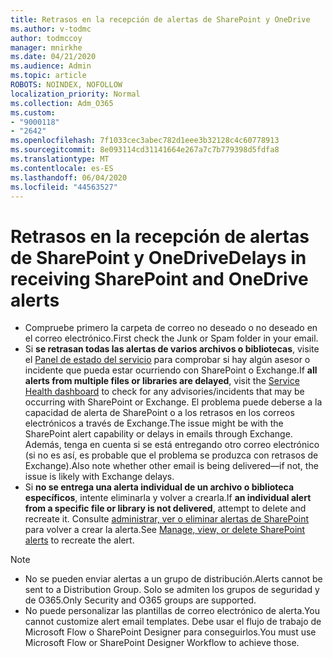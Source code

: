 ```yaml
---
title: Retrasos en la recepción de alertas de SharePoint y OneDrive
ms.author: v-todmc
author: todmccoy
manager: mnirkhe
ms.date: 04/21/2020
ms.audience: Admin
ms.topic: article
ROBOTS: NOINDEX, NOFOLLOW
localization_priority: Normal
ms.collection: Adm_O365
ms.custom:
- "9000118"
- "2642"
ms.openlocfilehash: 7f1033cec3abec782d1eee3b32128c4c60778913
ms.sourcegitcommit: 8e093114cd31141664e267a7c7b779398d5fdfa8
ms.translationtype: MT
ms.contentlocale: es-ES
ms.lasthandoff: 06/04/2020
ms.locfileid: "44563527"
---
```

# <a name="delays-in-receiving-sharepoint-and-onedrive-alerts"></a><span data-ttu-id="4dad1-102">Retrasos en la recepción de alertas de SharePoint y OneDrive</span><span class="sxs-lookup"><span data-stu-id="4dad1-102">Delays in receiving SharePoint and OneDrive alerts</span></span>

- <span data-ttu-id="4dad1-103">Compruebe primero la carpeta de correo no deseado o no deseado en el correo electrónico.</span><span class="sxs-lookup"><span data-stu-id="4dad1-103">First check the Junk or Spam folder in your email.</span></span>
- <span data-ttu-id="4dad1-104">Si **se retrasan todas las alertas de varios archivos o bibliotecas**, visite el [Panel de estado del servicio](https://portal.office.com/adminportal/home?ref=/servicehealth) para comprobar si hay algún asesor o incidente que pueda estar ocurriendo con SharePoint o Exchange.</span><span class="sxs-lookup"><span data-stu-id="4dad1-104">If **all alerts from multiple files or libraries are delayed**, visit the [Service Health dashboard](https://portal.office.com/adminportal/home?ref=/servicehealth) to check for any advisories/incidents that may be occurring with SharePoint or Exchange.</span></span> <span data-ttu-id="4dad1-105">El problema puede deberse a la capacidad de alerta de SharePoint o a los retrasos en los correos electrónicos a través de Exchange.</span><span class="sxs-lookup"><span data-stu-id="4dad1-105">The issue might be with the SharePoint alert capability or delays in emails through Exchange.</span></span> <span data-ttu-id="4dad1-106">Además, tenga en cuenta si se está entregando otro correo electrónico (si no es así, es probable que el problema se produzca con retrasos de Exchange).</span><span class="sxs-lookup"><span data-stu-id="4dad1-106">Also note whether other email is being delivered—if not, the issue is likely with Exchange delays.</span></span>
- <span data-ttu-id="4dad1-107">Si **no se entrega una alerta individual de un archivo o biblioteca específicos**, intente eliminarla y volver a crearla.</span><span class="sxs-lookup"><span data-stu-id="4dad1-107">If **an individual alert from a specific file or library is not delivered**, attempt to delete and recreate it.</span></span> <span data-ttu-id="4dad1-108">Consulte [administrar, ver o eliminar alertas de SharePoint](https://support.microsoft.com/office/99dfb19c-9a90-4a8c-aba1-aa8c8afb0de2) para volver a crear la alerta.</span><span class="sxs-lookup"><span data-stu-id="4dad1-108">See [Manage, view, or delete SharePoint alerts](https://support.microsoft.com/office/99dfb19c-9a90-4a8c-aba1-aa8c8afb0de2) to recreate the alert.</span></span>

> [!NOTE]
> - <span data-ttu-id="4dad1-109">No se pueden enviar alertas a un grupo de distribución.</span><span class="sxs-lookup"><span data-stu-id="4dad1-109">Alerts cannot be sent to a Distribution Group.</span></span> <span data-ttu-id="4dad1-110">Solo se admiten los grupos de seguridad y de O365.</span><span class="sxs-lookup"><span data-stu-id="4dad1-110">Only Security and O365 groups are supported.</span></span>
> - <span data-ttu-id="4dad1-111">No puede personalizar las plantillas de correo electrónico de alerta.</span><span class="sxs-lookup"><span data-stu-id="4dad1-111">You cannot customize alert email templates.</span></span> <span data-ttu-id="4dad1-112">Debe usar el flujo de trabajo de Microsoft Flow o SharePoint Designer para conseguirlos.</span><span class="sxs-lookup"><span data-stu-id="4dad1-112">You must use Microsoft Flow or SharePoint Designer Workflow to achieve those.</span></span>
